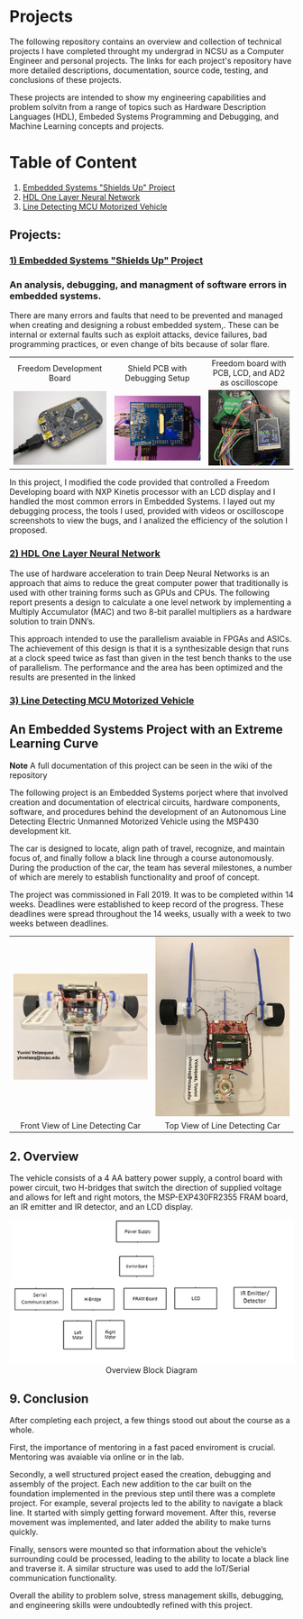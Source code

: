 # **Projects**

The following repository contains an overview and collection of technical projects I have completed throught my undergrad in NCSU as a Computer Engineer and personal projects. The links for each project's repository have more detailed descriptions, documentation, source code, testing, and conclusions of these projects.

These projects are intended to show my engineering capabilities and problem solvitn from a range of topics such as Hardware Description Languages (HDL), Embeded Systems Programming and Debugging, and Machine Learning concepts and projects.

# Table of Content
1. [Embedded Systems "Shields Up" Project](#project1)
2. [HDL One Layer Neural Network](#hdlproject)
3. [Line Detecting MCU Motorized Vehicle](#mcuproject)

## **Projects:**

### **[1) Embedded Systems "Shields Up" Project ](https://github.com/YuviniVelasquez/embedded_systems_shields_up.git)** <a name="project1"></a>

### An analysis, debugging, and managment of software errors in embedded systems.

 There are many errors and faults that need to be prevented and managed when creating and designing a robust embedded system,. These can be internal or external faults such as exploit attacks, device failures, bad programming practices, or even change of bits because of solar flare.

<table>
  <tr style="text-align:center">
    <td>Freedom Development Board</td>
     <td>Shield PCB with Debugging Setup</td>
     <td>Freedom board with PCB, LCD, and AD2 as oscilloscope</td>
  </tr>
  <tr>
    <td><img src="https://github.com/YuviniVelasquez/resume_projects/blob/main/images/freedom_developmen_board.jpg" width=450></td>
    <td><img src="https://github.com/YuviniVelasquez/resume_projects/blob/main/images/shield_pcb_debugging_setup.jpg" width=450 ></td>
    <td><img src="https://github.com/YuviniVelasquez/resume_projects/blob/main/images/board_with_LDC.jpg" width=270 ></td>
  </tr>
 </table>

In this project, I modified the code provided that controlled a Freedom Developing board with NXP Kinetis processor with an LCD display and I handled the most common errors in Embedded Systems. I layed out my debugging process, the tools I used, provided with videos or oscilloscope screenshots to view the bugs, and I analized the efficiency of the solution I proposed.

### **[2) HDL One Layer Neural Network ](https://github.com/YuviniVelasquez/hdl_one_layer_neural_network.git)** <a name="hdlproject"></a>

The use of hardware acceleration to train Deep Neural Networks is an approach that aims to reduce the great computer power that traditionally is used with other training forms such as GPUs and CPUs. The following report presents a design to calculate a one level network by implementing a Multiply Accumulator (MAC) and two 8-bit parallel multipliers as a hardware solution to train DNN’s.

This approach intended to use the parallelism avaiable in FPGAs and ASICs. 
The achievement of this design is that it is a synthesizable design that runs at a clock speed twice as fast than given in the test bench thanks to the use of parallelism. The performance and the area has been optimized and the results are presented in the linked

### **[3) Line Detecting MCU Motorized Vehicle ](https://github.com/YuviniVelasquez/line_detecting_mcu_motorized_vehicle.git)** <a name="mcuproject"></a>
## An Embedded Systems Project with an Extreme Learning Curve

**Note** A full documentation of this project can be seen in the wiki of the repository

The following project is an Embedded Systems porject where that involved creation and documentation of electrical circuits, hardware components, software, and procedures behind the development of an Autonomous Line Detecting Electric Unmanned Motorized Vehicle using the MSP430 development kit. 

The car is designed to locate, align path of travel, recognize, and maintain focus of, and finally follow a black line through a course autonomously.  During the production of the car, the team has several milestones, a number of which are merely to establish functionality and proof of concept.

The project was commissioned in Fall 2019. It was to be completed within 14 weeks. Deadlines were established to keep record of the progress. These deadlines were spread throughout the 14 weeks, usually with a week to two weeks between deadlines. 

<table>
  <tr>
    <td><img src="images/IMG_5400.jpg" width=450></td>
    <td><img src="images/IMG_5403.jpg" width=450 ></td>
  </tr>
  <tr style="text-align:center">
    <td>Front View of Line Detecting Car</td>
    <td>Top View of Line Detecting Car</td>
  </tr>
 </table>

## 2. Overview <a name="overview"></a>
The vehicle consists of a 4 AA battery power supply, a control board with power circuit, two H-bridges that switch the direction of supplied voltage and allows for left and right motors, the MSP-EXP430FR2355 FRAM board, an IR emitter and IR detector, and an LCD display.

<div style="text-align:center"><img src="images/overview.jpg"/></div>
<div style="text-align:center">Overview Block Diagram</div>

## 9. Conclusion <a name="conclusion"></a>

After completing each project, a few things stood out about the course as a whole.

First, the importance of mentoring in a fast paced enviroment is crucial. Mentoring was avaiable via online or in the lab. 

Secondly, a well structured project eased the creation, debugging and assembly of the project. Each new addition to the car built on the foundation implemented in the previous step until there was a complete project. For example, several projects led to the ability to navigate a black line. It started with simply getting forward movement. After this, reverse movement was implemented, and later added the ability to make turns quickly. 

Finally, sensors were mounted so that information about the vehicle’s surrounding could be processed, leading to the ability to locate a black line and traverse it. A similar structure was used to add the IoT/Serial communication functionality.

Overall the ability to problem solve, stress management skills, debugging, and engineering skills were undoubtedly refined with this project.

